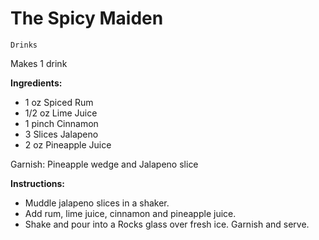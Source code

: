 # The Spicy Maiden

`Drinks`

Makes 1 drink

**Ingredients:**

- 1 oz Spiced Rum
- 1/2 oz Lime Juice
- 1 pinch Cinnamon
- 3 Slices Jalapeno
- 2 oz Pineapple Juice

Garnish: Pineapple wedge and Jalapeno slice

**Instructions:**

- Muddle jalapeno slices in a shaker. 
- Add rum, lime juice, cinnamon and pineapple juice. 
- Shake and pour into a Rocks glass over fresh ice. Garnish and serve.
